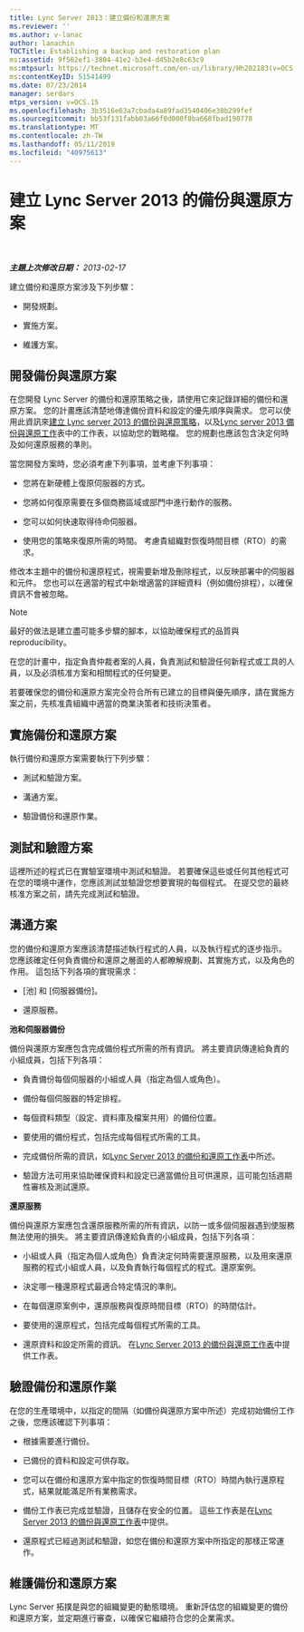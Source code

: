 ```yaml
---
title: Lync Server 2013：建立備份和還原方案
ms.reviewer: ''
ms.author: v-lanac
author: lanachin
TOCTitle: Establishing a backup and restoration plan
ms:assetid: 9f562ef1-3804-41e2-b3e4-d45b2e8c63c9
ms:mtpsurl: https://technet.microsoft.com/en-us/library/Hh202183(v=OCS.15)
ms:contentKeyID: 51541499
ms.date: 07/23/2014
manager: serdars
mtps_version: v=OCS.15
ms.openlocfilehash: 3b3516e63a7cbada4a89fad3540406e38b299fef
ms.sourcegitcommit: bb53f131fabb03a66f0d000f8ba668fbad190778
ms.translationtype: MT
ms.contentlocale: zh-TW
ms.lasthandoff: 05/11/2019
ms.locfileid: "40975613"
---
```

<div data-xmlns="http://www.w3.org/1999/xhtml">

<div class="topic" data-xmlns="http://www.w3.org/1999/xhtml" data-msxsl="urn:schemas-microsoft-com:xslt" data-cs="http://msdn.microsoft.com/en-us/">

<div data-asp="http://msdn2.microsoft.com/asp">

# <a name="establishing-a-backup-and-restoration-plan-for-lync-server-2013"></a>建立 Lync Server 2013 的備份與還原方案

</div>

<div id="mainSection">

<div id="mainBody">

<span> </span>

_**主題上次修改日期：** 2013-02-17_

建立備份和還原方案涉及下列步驟：

  - 開發規劃。

  - 實施方案。

  - 維護方案。

<div>

## <a name="developing-a-backup-and-restoration-plan"></a>開發備份與還原方案

在您開發 Lync Server 的備份和還原策略之後，請使用它來記錄詳細的備份和還原方案。 您的計畫應該清楚地傳達備份資料和設定的優先順序與需求。 您可以使用此資訊來[建立 Lync server 2013 的備份與還原策略](lync-server-2013-establishing-a-backup-and-restoration-strategy.md)，以及[Lync server 2013 備份與還原工作](lync-server-2013-backup-and-restoration-worksheets.md)表中的工作表，以協助您的戰略檔。 您的規劃也應該包含決定何時及如何還原服務的準則。

當您開發方案時，您必須考慮下列事項，並考慮下列事項：

  - 您將在新硬體上復原伺服器的方式。

  - 您將如何復原需要在多個商務區域或部門中進行動作的服務。

  - 您可以如何快速取得待命伺服器。

  - 使用您的策略來復原所需的時間。 考慮貴組織對恢復時間目標（RTO）的需求。

修改本主題中的備份和還原程式，視需要新增及刪除程式，以反映部署中的伺服器和元件。 您也可以在適當的程式中新增適當的詳細資料（例如備份排程），以確保資訊不會被忽略。

<div>


> [!NOTE]  
> 最好的做法是建立盡可能多步驟的腳本，以協助確保程式的品質與 reproducibility。



</div>

在您的計畫中，指定負責仲裁者案的人員，負責測試和驗證任何新程式或工具的人員，以及必須核准方案和相關程式的任何變更。

若要確保您的備份和還原方案完全符合所有已建立的目標與優先順序，請在實施方案之前，先核准貴組織中適當的商業決策者和技術決策者。

</div>

<div>

## <a name="implementing-the-backup-and-restoration-plan"></a>實施備份和還原方案

執行備份和還原方案需要執行下列步驟：

  - 測試和驗證方案。

  - 溝通方案。

  - 驗證備份和還原作業。

<div>

## <a name="testing-and-validating-the-plan"></a>測試和驗證方案

這裡所述的程式已在實驗室環境中測試和驗證。 若要確保這些或任何其他程式可在您的環境中運作，您應該測試並驗證您想要實現的每個程式。 在提交您的最終核准方案之前，請先完成測試和驗證。

</div>

<div>

## <a name="communicating-the-plan"></a>溝通方案

您的備份和還原方案應該清楚描述執行程式的人員，以及執行程式的逐步指示。 您應該確定任何負責備份和還原之層面的人都瞭解規劃、其實施方式，以及角色的作用。 這包括下列各項的實現需求：

  - [池] 和 [伺服器備份]。

  - 還原服務。

**池和伺服器備份**

備份與還原方案應包含完成備份程式所需的所有資訊。 將主要資訊傳達給負責的小組成員，包括下列各項：

  - 負責備份每個伺服器的小組或人員（指定為個人或角色）。

  - 備份每個伺服器的特定排程。

  - 每個資料類型（設定、資料庫及檔案共用）的備份位置。

  - 要使用的備份程式，包括完成每個程式所需的工具。

  - 完成備份所需的資訊，如[Lync Server 2013 的備份和還原工作表](lync-server-2013-backup-and-restoration-worksheets.md)中所述。

  - 驗證方法可用來協助確保資料和設定已適當備份且可供還原，這可能包括週期性審核及測試還原。

**還原服務**

備份與還原方案應包含還原服務所需的所有資訊，以防一或多個伺服器遇到使服務無法使用的損失。 將主要資訊傳達給負責的小組成員，包括下列各項：

  - 小組或人員（指定為個人或角色）負責決定何時需要還原服務，以及用來還原服務的程式小組或人員，以及負責執行每個程式的程式。還原案例。

  - 決定哪一種還原程式最適合特定情況的準則。

  - 在每個還原案例中，還原服務與復原時間目標（RTO）的時間估計。

  - 要使用的還原程式，包括完成每個程式所需的工具。

  - 還原資料和設定所需的資訊。 在[Lync Server 2013 的備份與還原工作表](lync-server-2013-backup-and-restoration-worksheets.md)中提供工作表。

</div>

<div>

## <a name="validating-backup-and-restoration-operations"></a>驗證備份和還原作業

在您的生產環境中，以指定的間隔（如備份與還原方案中所述）完成初始備份工作之後，您應該確認下列事項：

  - 根據需要進行備份。

  - 已備份的資料和設定可供存取。

  - 您可以在備份和還原方案中指定的恢復時間目標（RTO）時間內執行還原程式，結果就能滿足所有業務需求。

  - 備份工作表已完成並驗證，且儲存在安全的位置。 這些工作表是在[Lync Server 2013 的備份與還原工作表](lync-server-2013-backup-and-restoration-worksheets.md)中提供。

  - 還原程式已經過測試和驗證，如您在備份和還原方案中所指定的那樣正常運作。

</div>

</div>

<div>

## <a name="maintaining-the-backup-and-restoration-plan"></a>維護備份和還原方案

Lync Server 拓撲是與您的組織變更的動態環境。 重新評估您的組織變更的備份和還原方案，並定期進行審查，以確保它繼續符合您的企業需求。

</div>

</div>

<span> </span>

</div>

</div>

</div>

